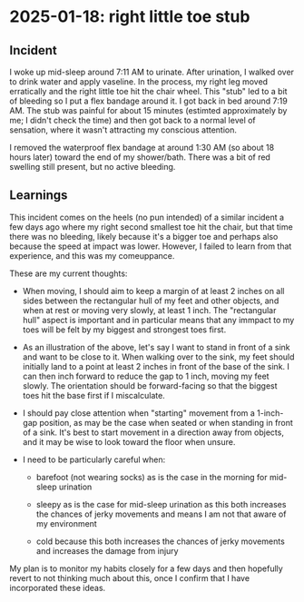 # 2025-01-18: right little toe stub

## Incident

I woke up mid-sleep around 7:11 AM to urinate. After urination, I
walked over to drink water and apply vaseline. In the process, my
right leg moved erratically and the right little toe hit the chair
wheel. This "stub" led to a bit of bleeding so I put a flex bandage
around it. I got back in bed around 7:19 AM. The stub was painful for
about 15 minutes (estimted approximately by me; I didn't check the
time) and then got back to a normal level of sensation, where it
wasn't attracting my conscious attention.

I removed the waterproof flex bandage at around 1:30 AM (so about 18
hours later) toward the end of my shower/bath. There was a bit of red
swelling still present, but no active bleeding.

## Learnings

This incident comes on the heels (no pun intended) of a similar
incident a few days ago where my right second smallest toe hit the
chair, but that time there was no bleeding, likely because it's a
bigger toe and perhaps also because the speed at impact was
lower. However, I failed to learn from that experience, and this was
my comeuppance.

These are my current thoughts:

* When moving, I should aim to keep a margin of at least 2 inches on
  all sides between the rectangular hull of my feet and other objects,
  and when at rest or moving very slowly, at least 1
  inch. The "rectangular hull" aspect is important and in particular
  means that any immpact to my toes will be felt by my biggest and
  strongest toes first.

* As an illustration of the above, let's say I want to stand in front
  of a sink and want to be close to it. When walking over to the sink,
  my feet should initially land to a point at least 2 inches in front
  of the base of the sink. I can then inch forward to reduce the gap
  to 1 inch, moving my feet slowly. The orientation should be
  forward-facing so that the biggest toes hit the base first if I
  miscalculate.

* I should pay close attention when "starting" movement from a
  1-inch-gap position, as may be the case when seated or when standing
  in front of a sink. It's best to start movement in a direction away
  from objects, and it may be wise to look toward the floor when
  unsure.

* I need to be particularly careful when:

  * barefoot (not wearing socks) as is the case in the morning for
    mid-sleep urination

  * sleepy as is the case for mid-sleep urination as this both
    increases the chances of jerky movements and means I am not that
    aware of my environment

  * cold because this both increases the chances of jerky movements
    and increases the damage from injury

My plan is to monitor my habits closely for a few days and then
hopefully revert to not thinking much about this, once I confirm that
I have incorporated these ideas.
